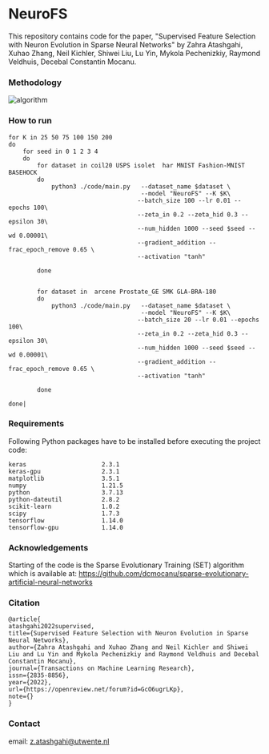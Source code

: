 # NeuroFS

This repository contains code for the paper, "Supervised Feature Selection with Neuron Evolution in Sparse Neural Networks" by Zahra Atashgahi, Xuhao Zhang, Neil Kichler, Shiwei Liu, Lu Yin, Mykola Pechenizkiy, Raymond Veldhuis, Decebal Constantin Mocanu.

### Methodology
![algorithm](https://github.com/zahraatashgahi/NeuroFS/blob/main/NeuroFS.JPG?raw=true)

### How to run
```
for K in 25 50 75 100 150 200
do
	for seed in 0 1 2 3 4  
	do  
		for dataset in coil20 USPS isolet  har MNIST Fashion-MNIST BASEHOCK 
		do
			python3 ./code/main.py   --dataset_name $dataset \
									 --model "NeuroFS" --K $K\
									--batch_size 100 --lr 0.01 --epochs 100\
									--zeta_in 0.2 --zeta_hid 0.3 --epsilon 30\
									--num_hidden 1000 --seed $seed --wd 0.00001\
									--gradient_addition --frac_epoch_remove 0.65 \
									--activation "tanh" 
									
		done
	
	 
		for dataset in  arcene Prostate_GE SMK GLA-BRA-180 
		do
			python3 ./code/main.py   --dataset_name $dataset \
									 --model "NeuroFS" --K $K\
									--batch_size 20 --lr 0.01 --epochs 100\
									--zeta_in 0.2 --zeta_hid 0.3 --epsilon 30\
									--num_hidden 1000 --seed $seed --wd 0.00001\
									--gradient_addition --frac_epoch_remove 0.65 \
									--activation "tanh" 
									
		done

done|

```



### Requirements
 Following Python packages have to be installed before executing the project code:
```
keras                     2.3.1           
keras-gpu                 2.3.1                   
matplotlib                3.5.1              
numpy                     1.21.5         
python                    3.7.13            
python-dateutil           2.8.2              
scikit-learn              1.0.2                 
scipy                     1.7.3          
tensorflow                1.14.0            
tensorflow-gpu            1.14.0                  
```


### Acknowledgements
Starting of the code is the Sparse Evolutionary Training (SET) algorithm which is available at: https://github.com/dcmocanu/sparse-evolutionary-artificial-neural-networks



### Citation
```
@article{
atashgahi2022supervised,
title={Supervised Feature Selection with Neuron Evolution in Sparse Neural Networks},
author={Zahra Atashgahi and Xuhao Zhang and Neil Kichler and Shiwei Liu and Lu Yin and Mykola Pechenizkiy and Raymond Veldhuis and Decebal Constantin Mocanu},
journal={Transactions on Machine Learning Research},
issn={2835-8856},
year={2022},
url={https://openreview.net/forum?id=GcO6ugrLKp},
note={}
}

```

### Contact
email: z.atashgahi@utwente.nl
